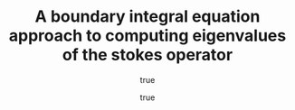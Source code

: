 ---
layout: publication
DOI: 10.1007/s10444-020-09774-2
author:
- family: Askham
  given: Travis
- family: Rachh
  given: Manas
container-title: Advances in Computational Mathematics
issue: '2'
page: 1-42
publisher: Springer US
ref-id: askham2020boundary
title: A boundary integral equation approach to computing eigenvalues of the stokes
  operator
type: article-journal
volume: '46'
year: '2020'
---